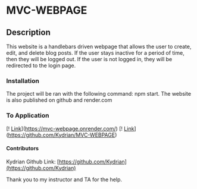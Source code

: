 # MVC-WEBPAGE

## Description
This website is a handlebars driven webpage that allows the user to create, edit, and delete blog posts. If the user stays inactive for a period of time, then they will be logged out. If the user is not logged in, they will be redirected to the login page.


### Installation
The project will be ran with the following command: npm start. The website is also published on github and render.com

### To Application
[! [Link](https://mvc-webpage.onrender.com/)](https://mvc-webpage.onrender.com/)
[! [Link](https://github.com/Kydrian/MVC-WEBPAGE)](https://github.com/Kydrian/MVC-WEBPAGE)


#### Contributors
Kydrian
Github Link: [https://github.com/Kydrian](https://github.com/Kydrian)

Thank you to my instructor and TA for the help.